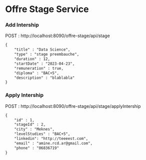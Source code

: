 # Offre Stage Service

### Add Intership

POST : http://localhost:8090/offre-stage/api/stage
```xml
{
    "title" : "Data Science",
    "type" : "stage preembauche",
    "duration" : 12,
    "startDate" : "2023-04-23",
    "remuneration" : true,
    "diploma" : "BAC+5",
    "description" : "blablabla"
}
```

### Apply Intership

POST : http://localhost:8090/offre-stage/api/stage/applyIntership
```xml
{
    "id" : 1,
    "stageId" : 2,
    "city" : "Meknes",
    "levelStudies" : "BAC+5",
    "linkedin": "http://teeeest.com",
    "email" : "amine.rcd.ar@gmail.com",
    "phone" : "06836719"
}
```

